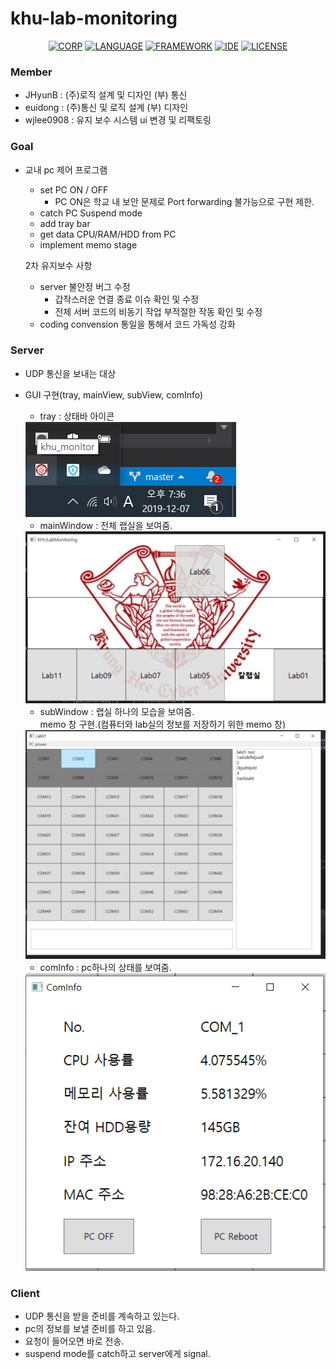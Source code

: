 # khu-lab-monitoring

<div align="center">

[![CORP](https://img.shields.io/badge/KHU-GURU-orange)](http://swedu.khu.ac.kr/html_2018/)
[![LANGUAGE](https://img.shields.io/badge/c%23-8.0-yellowgreen)](https://docs.microsoft.com/en-us/dotnet/csharp/whats-new/csharp-8)
[![FRAMEWORK](https://img.shields.io/badge/.NET%20Core-3.0-ff69b4)](https://dotnet.microsoft.com/download/dotnet-core/3.0)
[![IDE](https://img.shields.io/badge/VS-2019-green)](https://visualstudio.microsoft.com/vs/)
[![LICENSE](https://img.shields.io/badge/License-MIT-blueviolet)](https://ko.wikipedia.org/wiki/MIT_%ED%97%88%EA%B0%80%EC%84%9C)

</div>

### Member
- JHyunB : (주)로직 설계 및 디자인 (부) 통신
- euidong : (주)통신 및 로직 설계 (부) 디자인
- wjlee0908 : 유지 보수 시스템 ui 변경 및 리팩토링 

### Goal 
- 교내 pc 제어 프로그램 
  - set PC ON / OFF
    - PC ON은 학교 내 보안 문제로 Port forwarding 불가능으로 구현 제한.
  - catch PC Suspend mode
  - add tray bar
  - get data CPU/RAM/HDD from PC
  - implement memo stage
  
  2차 유지보수 사항
  - server 불안정 버그 수정
    - 갑작스러운 연결 종료 이슈 확인 및 수정
    - 전체 서버 코드의 비동기 작업 부적절한 작동 확인 및 수정
  - coding convension 통일을 통해서 코드 가독성 강화   

### Server 
- UDP 통신을 보내는 대상
- GUI 구현(tray, mainView, subView, comInfo)
  - tray : 상태바 아이콘
  <img src="./img/tray.png">
  
  - mainWindow : 전체 랩실을 보여줌.
  <img src="./img/mainWindow.png">
  
  - subWindow : 랩실 하나의 모습을 보여줌.<br>
  memo 창 구현.(컴퓨터와 lab실의 정보를 저장하기 위한 memo 창)
  <img src="./img/subWindow.png">
  
  - comInfo : pc하나의 상태를 보여줌.
  <img src="./img/comInfo.png">

### Client 
- UDP 통신을 받을 준비를 계속하고 있는다.
- pc의 정보를 보낼 준비를 하고 있음.
- 요청이 들어오면 바로 전송.
- suspend mode를 catch하고 server에게 signal.
